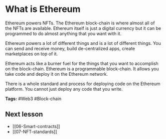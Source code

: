 # What is Ethereum
Ethereum powers NFTs. The Ethereum block-chain is where almost all of the NFTs are available. Ethereum itself is just a digital currency but it can be programmed to do almost anything that you want with it.

Ethereum powers a lot of different things and is a lot of different things. You can send and receive money, build de-centralized apps, create marketplaces on top of it. 

Ethereum acts like a burner fuel for the things that you want to accomplish on the block-chain. Ethereum is a programmable block-chain. It allows you take code and deploy it on the Ethereum network. 

There is a whole standard and process for deploying code on the Ethereum platform. You cannot just deploy any code that you write.

**Tags:** #Web3 #Block-chain  

## Next lesson
- [[06-Smart-contracts]]
- [[07-NFT-standards]]